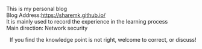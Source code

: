 This is my personal blog  
Blog Address:https://sharemk.github.io/  
It is mainly used to record the experience in the learning process  
Main direction: Network security
<div style="text-align: right;">If you find the knowledge point is not right, welcome to correct, or discuss!</div>
